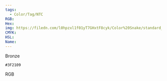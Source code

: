 ```yaml
---
tags:
  - Color/Tag/NTC
RGB:
Hex:
img: https://filedn.com/l0hpzxl1f01yT7GHxtF8cyk/Color%20Snake/standard_csv_to_svg/3F2109.svg
CMYK:
HSL:
Name:
---
```

Bronze
```palette
#3F2109
```
RGB
